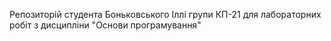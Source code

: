 Репозиторій студента Боньковського Іллі групи КП-21 для лабораторних робіт з дисципліни "Основи програмування"
